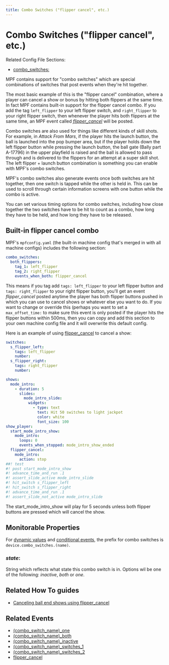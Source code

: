 ```yaml
---
title: Combo Switches ("flipper cancel", etc.)
---
```


# Combo Switches ("flipper cancel", etc.)


Related Config File Sections:

* [combo_switches:](../config/combo_switches.md)

MPF contains support for "combo switches" which are special
combinations of switches that post events when they're hit together.

The most basic example of this is the "flipper cancel" combination,
where a player can cancel a show or bonus by hitting both flippers at
the same time. In fact MPF contains built-in support for the flipper
cancel combo. If you add the tag `left_flipper` to your left flipper
switch, and `right_flipper` to your right flipper switch, then whenever
the player hits both flippers at the same time, an MPF event called
[*flipper_cancel*](../events/flipper_cancel.md) will be posted.

Combo switches are also used for things like different kinds of skill
shots. For example, in *Attack From Mars*, if the player hits the launch
button, the ball is launched into the pop bumper area, but if the player
holds down the left flipper button while pressing the launch button, the
ball gate (Bally part A-17796) in the upper playfield is raised and the
ball is allowed to pass through and is delivered to the flippers for an
attempt at a super skill shot. The left flipper + launch button
combination is something you can enable with MPF's combo switches.

MPF's combo switches also generate events once both switches are hit
together, then one switch is tapped while the other is held in. This can
be used to scroll through certain information screens with one button
while the combo is active.

You can set various timing options for combo switches, including how
close together the two switches have to be hit to count as a combo, how
long they have to be held, and how long they have to be released.

## Built-in flipper cancel combo

MPF's `mpfconfig.yaml` (the built-in machine config that's merged in
with all machine configs) includes the following section:

``` yaml
combo_switches:
  both_flippers:
    tag_1: left_flipper
    tag_2: right_flipper
    events_when_both: flipper_cancel
```

This means if you tag add `tags: left_flipper` to your left flipper
button and `tags: right_flipper` to your right flipper button, you'll
get an event *flipper_cancel* posted anytime the player has both flipper
buttons pushed in which you can use to cancel shows or whatever else you
want to do. If you want to change or override this (perhaps you want to
set a `max_offset_time:` to make sure this event is only posted if the
player hits the flipper buttons within 500ms, then you can copy and add
this section to your own machine config file and it will overwrite this
default config.

Here is an example of using [flipper_cancel](../events/flipper_cancel.md) to cancel a show:

``` yaml
switches:
  s_flipper_left:
    tags: left_flipper
    number:
  s_flipper_right:
    tags: right_flipper
    number:

shows:
  mode_intro:
    - duration: 5
      slides:
        mode_intro_slide:
          widgets:
            - type: text
              text: Hit 50 switches to light jackpot
              color: white
              font_size: 100
show_player:
  start_mode_intro_show:
    mode_intro:
      loops: 0
      events_when_stopped: mode_intro_show_ended
  flipper_cancel:
    mode_intro:
      action: stop
##! test
#! post start_mode_intro_show
#! advance_time_and_run .1
#! assert_slide_active mode_intro_slide
#! hit_switch s_flipper_left
#! hit_switch s_flipper_right
#! advance_time_and_run .1
#! assert_slide_not_active mode_intro_slide
```

The start_mode_intro_show will play for 5 seconds unless both flipper
buttons are pressed which will cancel the show.

## Monitorable Properties

For
[dynamic values](../config/instructions/dynamic_values.md) and
[conditional events](../events/overview/conditional.md), the prefix for combo switches is
`device.combo_switches.(name)`.

### *state*:

String which reflects what state this combo switch is in. Options
wil be one of the following: *inactive*, *both* or *one*.

## Related How To guides

* [Canceling ball end shows using flipper_cancel](ball_start_end.md)

## Related Events

* [(combo_switch_name)_one](../events/combo_switch_one.md)
* [(combo_switch_name)_both](../events/combo_switch_both.md)
* [(combo_switch_name)_inactive](../events/combo_switch_inactive.md)
* [(combo_switch_name)\_switches_1](../events/combo_switch_switches_1.md)
* [(combo_switch_name)\_switches_2](../events/combo_switch_switches_2.md)
* [flipper_cancel](../events/flipper_cancel.md)
